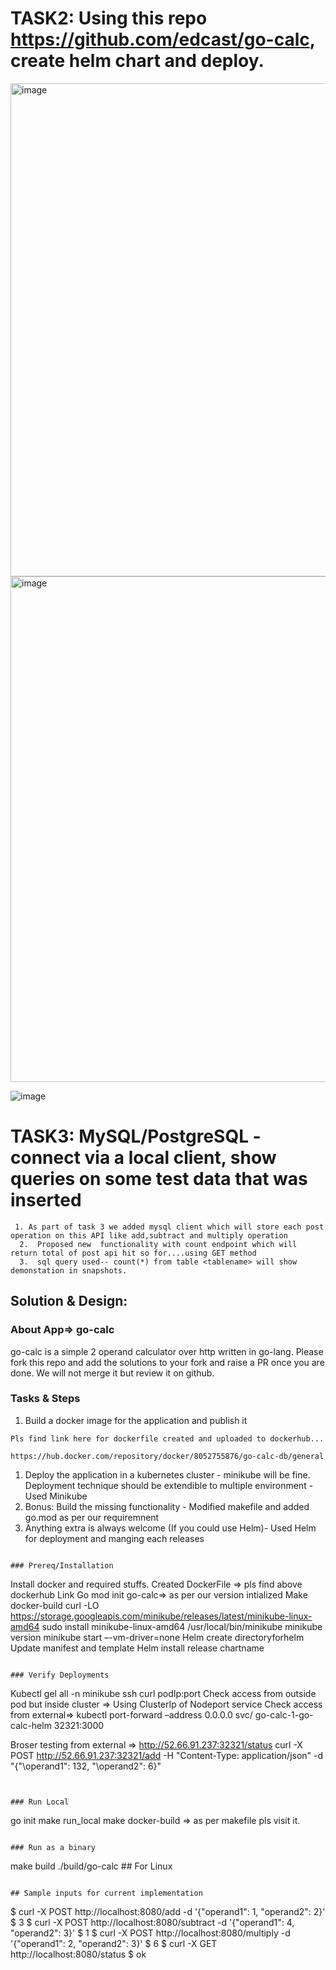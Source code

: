 #  TASK2: Using this repo https://github.com/edcast/go-calc, create helm chart and deploy.

<img width="789" alt="image" src="https://github.com/shubhamyaduvanshi/EdCast-Assignment/assets/33774926/be391324-13d5-43b2-a218-5757f8d2b65e">


<img width="809" alt="image" src="https://github.com/shubhamyaduvanshi/EdCast-Assignment/assets/33774926/a810a157-f046-4d23-a5be-795e06af21f5">


![image](https://github.com/shubhamyaduvanshi/EdCast-Assignment/assets/33774926/a3a6f754-6e51-4b50-9a23-6bae4beb7156)


#  TASK3: MySQL/PostgreSQL - connect via a local client, show queries on some test data that was inserted

```  
 1. As part of task 3 we added mysql client which will store each post operation on this API like add,subtract and multiply operation
  2.  Proposed new  functionality with count endpoint which will return total of post api hit so for....using GET method
  3.  sql query used-- count(*) from table <tablename> will show demonstation in snapshots.

``` 

##  Solution &  Design:

### About App=> go-calc


go-calc is a simple 2 operand calculator over http written in go-lang. Please fork this repo and add the solutions to your fork and raise a PR once you are done. We will not merge it but review it on github.

### Tasks & Steps

1. Build a docker image for the application and publish it
```
Pls find link here for dockerfile created and uploaded to dockerhub...

https://hub.docker.com/repository/docker/8052755876/go-calc-db/general

```
1. Deploy the application in a kubernetes cluster - minikube will be fine. Deployment technique should be extendible to multiple environment - Used Minikube
1. Bonus: Build the missing functionality - Modified makefile and added go.mod as per our requiremnent
1. Anything extra is always welcome (If you could use Helm)- Used Helm for deployment and manging each releases

```

### Prereq/Installation

```
Install docker and required stuffs.
Created DockerFile => pls find above dockerhub Link
Go mod init go-calc=> as per our version intialized
Make docker-build
curl -LO https://storage.googleapis.com/minikube/releases/latest/minikube-linux-amd64
sudo install minikube-linux-amd64 /usr/local/bin/minikube
minikube version
minikube start –-vm-driver=none 
Helm create directoryforhelm
Update manifest and template
Helm install release chartname

```

### Verify Deployments

```
Kubectl gel all -n <namespace>
minikube ssh
curl podIp:port
Check access from outside pod but inside cluster => Using ClusterIp of Nodeport service
Check access from external=> kubectl port-forward –address 0.0.0.0 svc/ go-calc-1-go-calc-helm 32321:3000

Broser testing from external => http://52.66.91.237:32321/status
curl -X POST http://52.66.91.237:32321/add -H "Content-Type: application/json" -d "{"\operand1\": 132, "\operand2\": 6}"
```


### Run Local

```
go init <appfolder>
make run_local
make docker-build => as per makefile pls visit it.

```

### Run as a binary

```
make build
 ./build/go-calc ## For Linux
```

## Sample inputs for current implementation

```
$ curl -X POST http://localhost:8080/add -d '{"operand1": 1, "operand2": 2}'
$ 3
$ curl -X POST http://localhost:8080/subtract -d '{"operand1": 4, "operand2": 3}'
$ 1
$ curl -X POST http://localhost:8080/multiply -d '{"operand1": 2, "operand2": 3}'
$ 6
$ curl -X GET http://localhost:8080/status
$ ok
```
